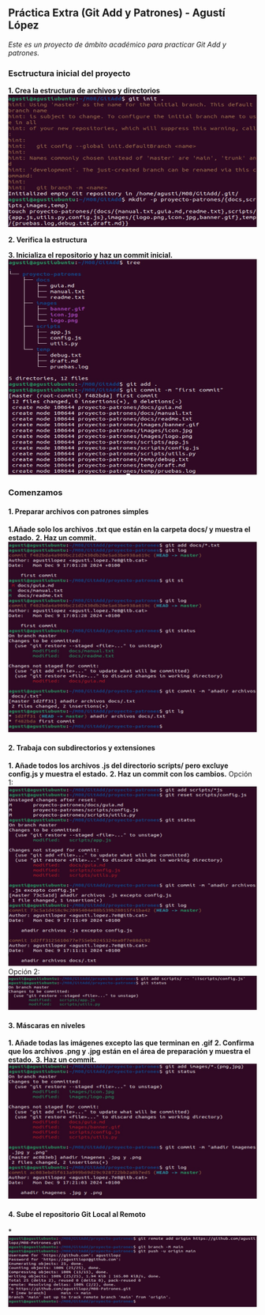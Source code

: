 ## Práctica Extra (Git Add y Patrones) - Agustí López

*Este es un proyecto de ámbito académico para practicar Git Add y patrones.*

### Esctructura inicial del proyecto
**1. Crea la estructura de archivos y directorios**
![Imagen 1](proyecto-patrones/screenshots/GitAddImg1.jpg)

**2. Verifica la estructura**

**3. Inicializa el repositorio y haz un commit inicial.**
![Imagen 2](proyecto-patrones/screenshots/GitAddImg2.jpg)

### Comenzamos
#### 1. Preparar archivos con patrones simples
**1.Añade solo los archivos .txt que están en la carpeta docs/ y muestra el estado.**
**2. Haz un commit.**
![Imagen 3](proyecto-patrones/screenshots/GitAddImg3.jpg)

#### 2. Trabaja con subdirectorios y extensiones
**1. Añade todos los archivos .js del directorio scripts/ pero excluye config.js y muestra el estado.**
**2. Haz un commit con los cambios.**
Opción 1:
![Imagen 4](proyecto-patrones/screenshots/GitAddImg4.jpg)
Opción 2:
![Imagen 4.2](proyecto-patrones/screenshots/GitAddImg4.2.jpg)

#### 3. Máscaras en niveles
**1. Añade todas las imágenes excepto las que terminan en .gif**
**2. Confirma que los archivos .png y .jpg están en el área de preparación y muestra el estado.**
**3. Haz un commit.**
![Imagen 5](proyecto-patrones/screenshots/GitAddImg5.jpg)

#### 4. Sube el repositorio Git Local al Remoto
*![Imagen 6](proyecto-patrones/screenshots/GitAddImg6.jpg)

